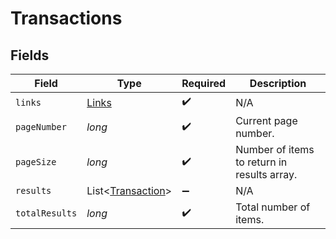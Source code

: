 # Transactions


## Fields

| Field                                                   | Type                                                    | Required                                                | Description                                             |
| ------------------------------------------------------- | ------------------------------------------------------- | ------------------------------------------------------- | ------------------------------------------------------- |
| `links`                                                 | [Links](../../models/shared/Links.md)                   | :heavy_check_mark:                                      | N/A                                                     |
| `pageNumber`                                            | *long*                                                  | :heavy_check_mark:                                      | Current page number.                                    |
| `pageSize`                                              | *long*                                                  | :heavy_check_mark:                                      | Number of items to return in results array.             |
| `results`                                               | List<[Transaction](../../models/shared/Transaction.md)> | :heavy_minus_sign:                                      | N/A                                                     |
| `totalResults`                                          | *long*                                                  | :heavy_check_mark:                                      | Total number of items.                                  |